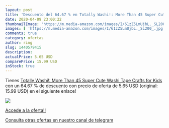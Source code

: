 ```yaml
---
layout: post
title: 'Descuento del 64.67 % en Totally Washi!: More Than 45 Super Cute '
date: 2020-04-09 23:00:22
thumbnailImage: 'https://m.media-amazon.com/images/I/61zZ5LmUjbL._SL200_.jpg'
images: [ 'https://m.media-amazon.com/images/I/61zZ5LmUjbL._SL200_.jpg' ]
comments: true
category: ofertas
author: ring
slug: 1440579415
description:
actualPrice: 5.65 USD
comparePrice: 15.99 USD
inStock: true
---
```


Tienes [Totally Washi!: More Than 45 Super Cute Washi Tape Crafts for Kids](https://www.amazon.com/dp/1440579415/?tag=redken08-20) con un 64.67 % de descuento con precio de oferta de 5.65 USD (original: 15.99 USD) en el siguiente enlace!

[![](https://m.media-amazon.com/images/I/61zZ5LmUjbL._SL200_.jpg)](https://www.amazon.com/dp/1440579415/?tag=redken08-20)

[Accede a la oferta!!](https://www.amazon.com/dp/1440579415/?tag=redken08-20)

[Consulta otras ofertas en nuestro canal de telegram](https://t.me/s/ofertas25)
